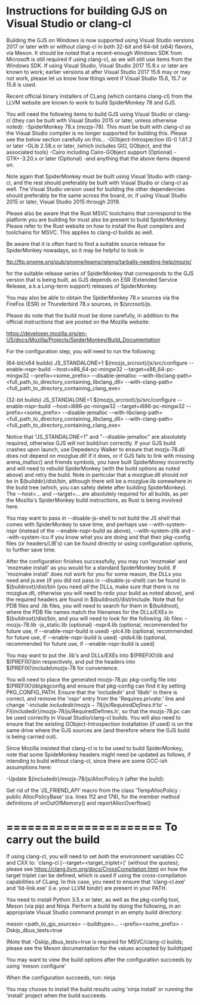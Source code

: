 Instructions for building GJS on Visual Studio or clang-cl
==========================================================
Building the GJS on Windows is now supported using Visual Studio
versions 2017 or later with or without clang-cl in both 32-bit and
64-bit (x64) flavors, via Meson.  It should be noted that a
recent-enough Windows SDK from Microsoft is still required if using
clang-cl, as we will still use items from the Windows SDK.  If using
Visual Studio, Visual Studio 2017 15.9.x or later are known to work;
earlier versions at after Visual Studio 2017 15.6 may or may not work,
please let us know how things went if Visual Studio 15.6, 15.7 or 15.8
is used.

Recent official binary installers of CLang (which contains clang-cl)
from the LLVM website are known to work to build SpiderMonkey 78 and
GJS.

You will need the following items to build GJS using Visual Studio
or clang-cl (they can be built with Visual Studio 2015 or later,
unless otherwise noted):
-SpiderMonkey 78.x (mozjs-78). This must be built with clang-cl as
 the Visual Studio  compiler is no longer supported for building this.
 Please see the below section carefully on this...
-GObject-Introspection (G-I) 1.61.2 or later
-GLib 2.58.x or later, (which includes GIO, GObject, and the
 associated tools)
-Cairo including Cairo-GObject support (Optional)
-GTK+-3.20.x or later (Optional)
-and anything that the above items depend on.

Note again that SpiderMonkey must be built using Visual Studio with
clang-cl, and the rest should preferably be built with Visual Studio
or clang-cl as well.  The Visual Studio version used for building the
other dependencies should preferably be the same across the board, or,
if using Visual Studio 2015 or later, Visual Studio 2015 through 2019.

Please also be aware that the Rust MSVC toolchains that correspond to
the platform you are building for must also be present to build
SpiderMonkey.  Please refer to the Rust website on how to install the
Rust compilers and toolchains for MSVC.  This applies to clang-cl
builds as well.

Be aware that it is often hard to find a suitable source release for
SpiderMonkey nowadays, so it may be helpful to look in

ftp://ftp.gnome.org/pub/gnome/teams/releng/tarballs-needing-help/mozjs/

for the suitable release series of SpiderMonkey that corresponds to 
the GJS version that is being built, as GJS depends on ESR (Extended 
Service Release, a.k.a Long-term support) releases of SpiderMonkey.

You may also be able to obtain the SpiderMonkey 78.x sources via the
FireFox (ESR) or Thunderbird 78.x sources, in $(srcroot)/js.

Please do note that the build must be done carefully, in addition to the
official instructions that are posted on the Mozilla website:

https://developer.mozilla.org/en-US/docs/Mozilla/Projects/SpiderMonkey/Build_Documentation

For the configuration step, you will need to run the following:

(64-bit/x64 builds)
JS_STANDALONE=1 $(mozjs_srcroot)/js/src/configure --enable-nspr-build --host=x86_64-pc-mingw32 --target=x86_64-pc-mingw32 --prefix=<some_prefix> --disable-jemalloc --with-libclang-path=<full_path_to_directory_containing_libclang_dll> --with-clang-path=<full_path_to_directory_containing_clang_exe>

(32-bit builds)
JS_STANDALONE=1 $(mozjs_srcroot)/js/src/configure --enable-nspr-build --host=i686-pc-mingw32 --target=i686-pc-mingw32 --prefix=<some_prefix> --disable-jemalloc --with-libclang-path=<full_path_to_directory_containing_libclang_dll> --with-clang-path=<full_path_to_directory_containing_clang_exe>

Notice that "JS_STANDALONE=1" and "--disable-jemalloc" are absolutely required,
otherwise GJS will not build/run correctly.  If your GJS build crashes upon
launch, use Depedency Walker to ensure that mozjs-78.dll does not depend on
mozglue.dll!  If it does, or if GJS fails to link with missing arena_malloc() and
friends symbols, you have built SpiderMoney incorrectly and will need to rebuild
SpiderMonkey (with the build options as noted above) and retry the build.
Note in particular that a mozglue.dll should *not* be in $(builddir)/dist/bin,
although there will be a mozglue.lib somewhere in the build tree (which, you can
safely delete after building SpiderMonkey).  The --host=... and --target=...
are absolutely required for all builds, as per the Mozilla's SpiderMonkey build
instructions, as Rust is being involved here.

You may want to pass in --disable-js-shell to not build the JS
shell that comes with SpiderMonkey to save time, and perhaps
use --with-system-nspr (instead of the --enable-nspr-build as
above), --with-system-zlib and --with-system-icu if you know
what you are doing and that their pkg-config files
(or headers/LIB's) can be found directly or using configuration 
options, to further save time.

After the configuration finishes successfully, you may run 'mozmake' and
'mozmake install' as you would for a standard SpiderMonkey build.  If
'mozmake install' does not work for you for some reason, the DLLs you 
need and js.exe (if you did not pass in --disable-js-shell) can be 
found in $(buildroot)/dist/bin (you need *all* the DLLs, make sure 
that there is no mozglue.dll, otherwise you will need to redo your 
build as noted above), and the required headers are found in
$(buildroot)/dist/include.  Note that for PDB files and .lib files, 
you will need to search for them in $(buildroot),
where the PDB file names match the filenames for the DLLs/EXEs in
$(buildroot)/dist/bin, and you will need to look for the following .lib files:
-mozjs-78.lib
-js_static.lib (optional)
-nspr4.lib (optional, recommended for future use, if --enable-nspr-build is used)
-plc4.lib (optional, recommended for future use, if --enable-nspr-build is used)
-plds4.lib (optional, recommended for future use, if --enable-nspr-build is used)

You may want to put the .lib's and DLLs/EXEs into $(PREFIX)\lib and 
$(PREFIX)\bin respectively, and put the headers into
$(PREFIX)\include\mozjs-78 for convenience.

You will need to place the generated mozjs-78.pc pkg-config file into
$(PREFIX)\lib\pkgconfig and ensure that pkg-config can find it by
setting PKG_CONFIG_PATH.  Ensure that the 'includedir' and 'libdir'
in there is correct, and remove the 'nspr' entry from the
'Requires.private:' line and change
'-include ${includedir}/mozjs-78/js/RequiredDefines.h' to
'-FI${includedir}/mozjs-78/js/RequiredDefines.h', so that the
mozjs-78.pc can be used correctly in Visual Studio/clang-cl builds.  You
will also need to ensure that the existing GObject-Introspection
installation (if used) is on the same drive where the GJS sources
are (and therefore where the GJS build is being carried out).

Since Mozilla insisted that clang-cl is to be used to build SpiderMonkey,
note that some SpideMonkey headers might need be updated as follows, if intending
to build without clang-cl, since there are some GCC-ish assumptions here:

-Update $(includedir)/mozjs-78/js/AllocPolicy.h (after the build):

Get rid of the 'JS_FRIEND_API' macro from the class
'TempAllocPolicy : public AllocPolicyBase' (ca. lines 112 and 178),
for the member method definitions of onOutOfMemory() and reportAllocOverflow()

======================
To carry out the build
======================
If using clang-cl, you will need to set *both* the environment variables CC
and CXX to: 'clang-cl [--target=<target_triplet>]' (without the quotes); please
see https://clang.llvm.org/docs/CrossCompilation.html on how the target triplet
can be defined, which is used if using the cross-compilation capabilities of CLang.
In this case, you need to ensure that 'clang-cl.exe' and 'lld-link.exe' (i.e. your
LLVM bindir) are present in your PATH.

You need to install Python 3.5.x or later, as well as the
pkg-config tool, Meson (via pip) and Ninja.  Perform a build by doing the
following, in an appropriate Visual Studio command prompt
in an empty build directory:

meson <path_to_gjs_sources> --buildtype=... --prefix=<some_prefix> -Dskip_dbus_tests=true

(Note that -Dskip_dbus_tests=true is required for MSVC/clang-cl builds; please
see the Meson documentation for the values accepted by buildtype)

You may want to view the build options after the configuration succeeds
by using 'meson configure'

When the configuration succeeds, run:
ninja

You may choose to install the build results using 'ninja install'
or running the 'install' project when the build succeeds.

